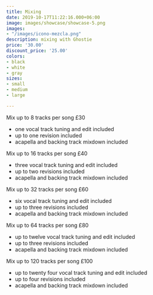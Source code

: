 ```yaml
---
title: Mixing
date: 2019-10-17T11:22:16.000+06:00
image: images/showcase/showcase-5.png
images:
- "/images/icono-mezcla.png"
description: mixing with Ghostie
price: '30.00'
discount_price: '25.00'
colors:
- black
- white
- gray
sizes:
- small
- medium
- large

---
```

Mix up to 8 tracks per song £30

* one vocal track tuning and edit included
* up to one revision included
* acapella and backing track mixdown included

Mix up to 16 tracks per song £40

* three vocal track tuning and edit included
* up to two revisions included
* acapella and backing track mixdown included

Mix up to 32 tracks per song £60

* six vocal track tuning and edit included
* up to three revisions included
* acapella and backing track mixdown included

  
Mix up to 64 tracks per song £80

* up to twelve vocal track tuning and edit included
* up to three revisions included
* acapella and backing track mixdown included

Mix up to 120 tracks per song £100

* up to twenty four vocal track tuning and edit included
* up to four revisions included
* acapella and backing track mixdown included